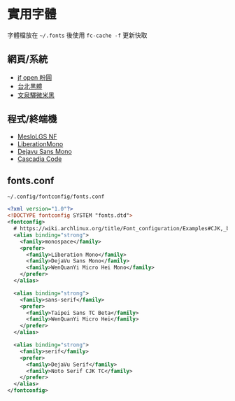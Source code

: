# 實用字體

字體檔放在 `~/.fonts` 後使用 `fc-cache -f` 更新快取

## 網頁/系統

- [jf open 粉圓](https://github.com/justfont/open-huninn-font/releases/download/v1.1/jf-openhuninn-1.1.zip)
- [台北黑體](https://sites.google.com/view/jtfoundry/zh-tw/downloads?authuser=0)
- [文泉驛微米黑](../apt/index.html)

## 程式/終端機

- [MesloLGS NF](https://github.com/romkatv/powerlevel10k#manual-font-installation)
- [LiberationMono](../apt/index.html)
- [Dejavu Sans Mono](../apt/index.html)
- [Cascadia Code](https://github.com/microsoft/cascadia-code/releases/latest)

## fonts.conf

`~/.config/fontconfig/fonts.conf`

```xml
<?xml version="1.0"?>
<!DOCTYPE fontconfig SYSTEM "fonts.dtd">
<fontconfig>
  # https://wiki.archlinux.org/title/Font_configuration/Examples#CJK,_but_other_Latin_fonts_are_preferred
  <alias binding="strong">
    <family>monospace</family>
    <prefer>
      <family>Liberation Mono</family>
      <family>DejaVu Sans Mono</family>
      <family>WenQuanYi Micro Hei Mono</family>
    </prefer>
  </alias>

  <alias binding="strong">
    <family>sans-serif</family>
    <prefer>
      <family>Taipei Sans TC Beta</family>
      <family>WenQuanYi Micro Hei</family>
    </prefer>
  </alias>

  <alias binding="strong">
    <family>serif</family>
    <prefer>
      <family>DejaVu Serif</family>
      <family>Noto Serif CJK TC</family>
    </prefer>
  </alias>
</fontconfig>
```
